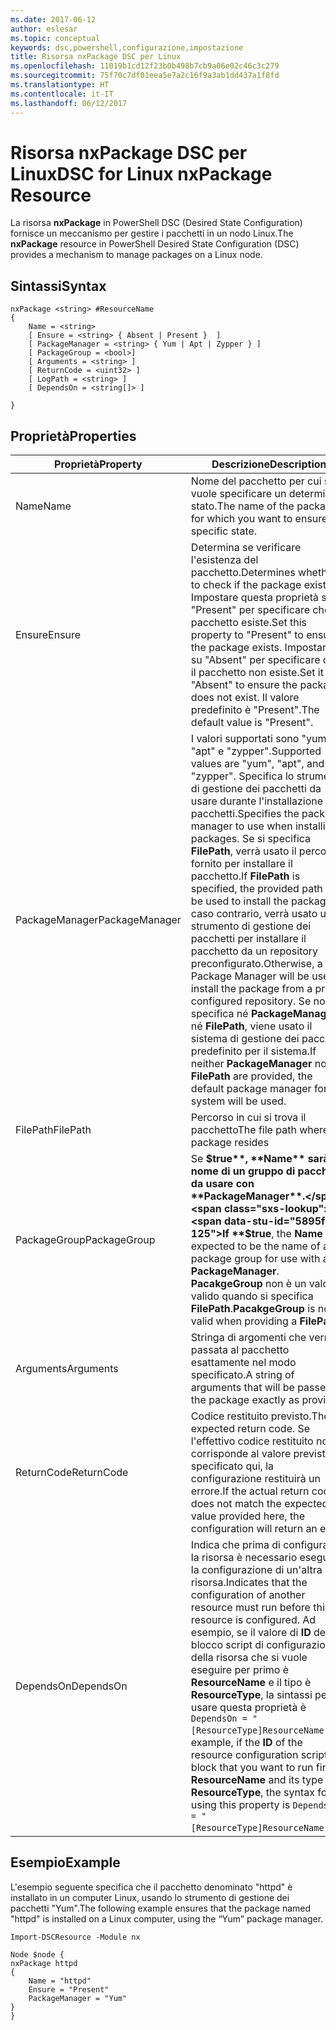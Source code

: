```yaml
---
ms.date: 2017-06-12
author: eslesar
ms.topic: conceptual
keywords: dsc,powershell,configurazione,impostazione
title: Risorsa nxPackage DSC per Linux
ms.openlocfilehash: 11019b1cd12f23b0b498b7cb9a06e02c46c3c279
ms.sourcegitcommit: 75f70c7df01eea5e7a2c16f9a3ab1dd437a1f8fd
ms.translationtype: HT
ms.contentlocale: it-IT
ms.lasthandoff: 06/12/2017
---
```

# <a name="dsc-for-linux-nxpackage-resource"></a><span data-ttu-id="5895f-103">Risorsa nxPackage DSC per Linux</span><span class="sxs-lookup"><span data-stu-id="5895f-103">DSC for Linux nxPackage Resource</span></span>

<span data-ttu-id="5895f-104">La risorsa **nxPackage** in PowerShell DSC (Desired State Configuration) fornisce un meccanismo per gestire i pacchetti in un nodo Linux.</span><span class="sxs-lookup"><span data-stu-id="5895f-104">The **nxPackage** resource in PowerShell Desired State Configuration (DSC) provides a mechanism to manage packages on a Linux node.</span></span>

## <a name="syntax"></a><span data-ttu-id="5895f-105">Sintassi</span><span class="sxs-lookup"><span data-stu-id="5895f-105">Syntax</span></span>

```
nxPackage <string> #ResourceName
{
    Name = <string>
    [ Ensure = <string> { Absent | Present }  ]
    [ PackageManager = <string> { Yum | Apt | Zypper } ]
    [ PackageGroup = <bool>]
    [ Arguments = <string> ]
    [ ReturnCode = <uint32> ]
    [ LogPath = <string> ]
    [ DependsOn = <string[]> ]
    
}
```

## <a name="properties"></a><span data-ttu-id="5895f-106">Proprietà</span><span class="sxs-lookup"><span data-stu-id="5895f-106">Properties</span></span>

|  <span data-ttu-id="5895f-107">Proprietà</span><span class="sxs-lookup"><span data-stu-id="5895f-107">Property</span></span> |  <span data-ttu-id="5895f-108">Descrizione</span><span class="sxs-lookup"><span data-stu-id="5895f-108">Description</span></span> | 
|---|---|
| <span data-ttu-id="5895f-109">Name</span><span class="sxs-lookup"><span data-stu-id="5895f-109">Name</span></span>| <span data-ttu-id="5895f-110">Nome del pacchetto per cui si vuole specificare un determinato stato.</span><span class="sxs-lookup"><span data-stu-id="5895f-110">The name of the package for which you want to ensure a specific state.</span></span>| 
| <span data-ttu-id="5895f-111">Ensure</span><span class="sxs-lookup"><span data-stu-id="5895f-111">Ensure</span></span>| <span data-ttu-id="5895f-112">Determina se verificare l'esistenza del pacchetto.</span><span class="sxs-lookup"><span data-stu-id="5895f-112">Determines whether to check if the package exists.</span></span> <span data-ttu-id="5895f-113">Impostare questa proprietà su "Present" per specificare che il pacchetto esiste.</span><span class="sxs-lookup"><span data-stu-id="5895f-113">Set this property to "Present" to ensure the package exists.</span></span> <span data-ttu-id="5895f-114">Impostarla su "Absent" per specificare che il pacchetto non esiste.</span><span class="sxs-lookup"><span data-stu-id="5895f-114">Set it to "Absent" to ensure the package does not exist.</span></span> <span data-ttu-id="5895f-115">Il valore predefinito è "Present".</span><span class="sxs-lookup"><span data-stu-id="5895f-115">The default value is "Present".</span></span>|  
| <span data-ttu-id="5895f-116">PackageManager</span><span class="sxs-lookup"><span data-stu-id="5895f-116">PackageManager</span></span>| <span data-ttu-id="5895f-117">I valori supportati sono "yum", "apt" e "zypper".</span><span class="sxs-lookup"><span data-stu-id="5895f-117">Supported values are "yum", "apt", and "zypper".</span></span> <span data-ttu-id="5895f-118">Specifica lo strumento di gestione dei pacchetti da usare durante l'installazione dei pacchetti.</span><span class="sxs-lookup"><span data-stu-id="5895f-118">Specifies the package manager to use when installing packages.</span></span> <span data-ttu-id="5895f-119">Se si specifica **FilePath**, verrà usato il percorso fornito per installare il pacchetto.</span><span class="sxs-lookup"><span data-stu-id="5895f-119">If **FilePath** is specified, the provided path will be used to install the package.</span></span> <span data-ttu-id="5895f-120">In caso contrario, verrà usato uno strumento di gestione dei pacchetti per installare il pacchetto da un repository preconfigurato.</span><span class="sxs-lookup"><span data-stu-id="5895f-120">Otherwise, a Package Manager will be used to install the package from a pre-configured repository.</span></span> <span data-ttu-id="5895f-121">Se non si specifica né **PackageManager** né **FilePath**, viene usato il sistema di gestione dei pacchetti predefinito per il sistema.</span><span class="sxs-lookup"><span data-stu-id="5895f-121">If neither **PackageManager** nor **FilePath** are provided, the default package manager for the system will be used.</span></span>| 
| <span data-ttu-id="5895f-122">FilePath</span><span class="sxs-lookup"><span data-stu-id="5895f-122">FilePath</span></span>| <span data-ttu-id="5895f-123">Percorso in cui si trova il pacchetto</span><span class="sxs-lookup"><span data-stu-id="5895f-123">The file path where the package resides</span></span>| 
| <span data-ttu-id="5895f-124">PackageGroup</span><span class="sxs-lookup"><span data-stu-id="5895f-124">PackageGroup</span></span>| <span data-ttu-id="5895f-125">Se **$true**, **Name** sarà il nome di un gruppo di pacchetti da usare con **PackageManager**.</span><span class="sxs-lookup"><span data-stu-id="5895f-125">If **$true**, the **Name** is expected to be the name of a package group for use with a **PackageManager**.</span></span> <span data-ttu-id="5895f-126">**PacakgeGroup** non è un valore valido quando si specifica **FilePath**.</span><span class="sxs-lookup"><span data-stu-id="5895f-126">**PacakgeGroup** is not valid when providing a **FilePath**.</span></span>| 
| <span data-ttu-id="5895f-127">Arguments</span><span class="sxs-lookup"><span data-stu-id="5895f-127">Arguments</span></span>| <span data-ttu-id="5895f-128">Stringa di argomenti che verrà passata al pacchetto esattamente nel modo specificato.</span><span class="sxs-lookup"><span data-stu-id="5895f-128">A string of arguments that will be passed to the package exactly as provided.</span></span>| 
| <span data-ttu-id="5895f-129">ReturnCode</span><span class="sxs-lookup"><span data-stu-id="5895f-129">ReturnCode</span></span>| <span data-ttu-id="5895f-130">Codice restituito previsto.</span><span class="sxs-lookup"><span data-stu-id="5895f-130">The expected return code.</span></span> <span data-ttu-id="5895f-131">Se l'effettivo codice restituito non corrisponde al valore previsto specificato qui, la configurazione restituirà un errore.</span><span class="sxs-lookup"><span data-stu-id="5895f-131">If the actual return code does not match the expected value provided here, the configuration will return an error.</span></span>| 
| <span data-ttu-id="5895f-132">DependsOn</span><span class="sxs-lookup"><span data-stu-id="5895f-132">DependsOn</span></span> | <span data-ttu-id="5895f-133">Indica che prima di configurare la risorsa è necessario eseguire la configurazione di un'altra risorsa.</span><span class="sxs-lookup"><span data-stu-id="5895f-133">Indicates that the configuration of another resource must run before this resource is configured.</span></span> <span data-ttu-id="5895f-134">Ad esempio, se il valore di **ID** del blocco script di configurazione della risorsa che si vuole eseguire per primo è **ResourceName** e il tipo è **ResourceType**, la sintassi per usare questa proprietà è `DependsOn = "[ResourceType]ResourceName"`.</span><span class="sxs-lookup"><span data-stu-id="5895f-134">For example, if the **ID** of the resource configuration script block that you want to run first is **ResourceName** and its type is **ResourceType**, the syntax for using this property is `DependsOn = "[ResourceType]ResourceName"`.</span></span>| 

## <a name="example"></a><span data-ttu-id="5895f-135">Esempio</span><span class="sxs-lookup"><span data-stu-id="5895f-135">Example</span></span>

<span data-ttu-id="5895f-136">L'esempio seguente specifica che il pacchetto denominato "httpd" è installato in un computer Linux, usando lo strumento di gestione dei pacchetti "Yum".</span><span class="sxs-lookup"><span data-stu-id="5895f-136">The following example ensures that the package named "httpd" is installed on a Linux computer, using the “Yum” package manager.</span></span>

```
Import-DSCResource -Module nx 

Node $node {
nxPackage httpd
{
    Name = "httpd"
    Ensure = "Present"
    PackageManager = "Yum"
}
}
```

